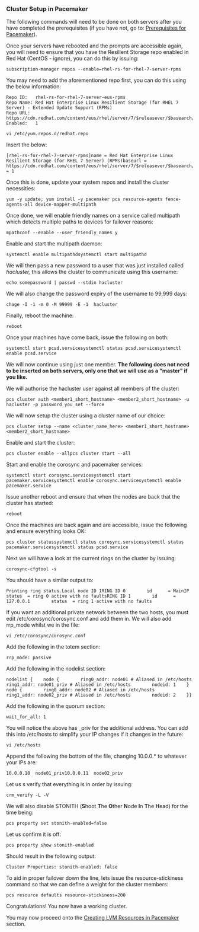 ### Cluster Setup in Pacemaker

The following commands will need to be done on both servers after you have completed the prerequisites (if you have not, go to:  [Prerequisites for Pacemaker](https://slimwiki.com/milamber/pacemaker-setup)).

  

Once your servers have rebooted and the prompts are accessible again, you will need to ensure that you have the Resilient Storage repo enabled in Red Hat (CentOS - ignore), you can do this by issuing:

```
subscription-manager repos --enable=rhel-rs-for-rhel-7-server-rpms
```

  

You may need to add the aforementioned repo first, you can do this using the below information:

```
Repo ID:   rhel-rs-for-rhel-7-server-eus-rpms
Repo Name: Red Hat Enterprise Linux Resilient Storage (for RHEL 7 Server) - Extended Update Support (RPMs)
Repo URL:  https://cdn.redhat.com/content/eus/rhel/server/7/$releasever/$basearch/resilientstorage/os
Enabled:   1
```

  

```
vi /etc/yum.repos.d/redhat.repo
```

  

Insert the below:

```
[rhel-rs-for-rhel-7-server-rpms]name = Red Hat Enterprise Linux Resilient Storage (for RHEL 7 Server) (RPMs)baseurl = https://cdn.redhat.com/content/eus/rhel/server/7/$releasever/$basearch/resilientstorage/osenabled = 1
```

  

Once this is done, update your system repos and install the cluster necessities:

```
yum -y update; yum install -y pacemaker pcs resource-agents fence-agents-all device-mapper-multipath
```

  

Once done, we will enable friendly names on a service called multipath which detects multiple paths to devices for failover reasons:

```
mpathconf --enable --user_friendly_names y
```

  

Enable and start the multipath daemon:

```
systemctl enable multipathdsystemctl start multipathd
```

  

We will then pass a new password to a user that was just installed called  _hacluster,_ this allows the cluster to communicate using this username:

```
echo somepassword | passwd --stdin hacluster
```

  

We will also change the password expiry of the username to 99,999 days:

```
chage -I -1 -m 0 -M 99999 -E -1  hacluster
```

  

Finally, reboot the machine:

```
reboot
```

  

Once your machines have come back, issue the following on both:

```
systemctl start pcsd.servicesystemctl status pcsd.servicesystemctl enable pcsd.service
```

  

We will now continue using just one member.  **The following does not need to be inserted on both servers, only one that we will use as a "master" if you like.**

  

We will authorise the hacluster user against all members of the cluster:

```
pcs cluster auth <member1_short_hostname> <member2_short_hostname> -u hacluster -p password_you_set --force
```

  

We will now setup the cluster using a cluster name of our choice:

```
pcs cluster setup --name <cluster_name_here> <member1_short_hostname> <member2_short_hostname>
```

  

Enable and start the cluster:

```
pcs cluster enable --allpcs cluster start --all
```

  

Start and enable the corosync and pacemaker services:

```
systemctl start corosync.servicesystemctl start pacemaker.servicesystemctl enable corosync.servicesystemctl enable pacemaker.service
```

  

Issue another reboot and ensure that when the nodes are back that the cluster has started:

```
reboot
```

  

Once the machines are back again and are accessible, issue the following and ensure everything looks OK:

```
pcs cluster statussystemctl status corosync.servicesystemctl status pacemaker.servicesystemctl status pcsd.service
```

  

Next we will have a look at the current rings on the cluster by issuing:

```
corosync-cfgtool -s
```

  

You should have a similar output to:

```
Printing ring status.Local node ID 1RING ID 0        id      = MainIP        status  = ring 0 active with no faultsRING ID 1        id      = 127.0.0.1        status  = ring 1 active with no faults
```

  

If you want an additional private network between the two hosts, you must edit /etc/corosync/corosync.conf and add them in. We will also add rrp_mode whilst we in the file:

  

```
vi /etc/corosync/corosync.conf
```

  

Add the following in the totem section:

```
rrp_mode: passive
```

  

Add the following in the nodelist section:

```
nodelist {    node {        ring0_addr: node01 # Aliased in /etc/hosts        ring1_addr: node01_priv # Aliased in /etc/hosts        nodeid: 1    }    node {        ring0_addr: node02 # Aliased in /etc/hosts        ring1_addr: node02_priv # Aliased in /etc/hosts        nodeid: 2    }}
```

  

Add the following in the quorum section:

```
wait_for_all: 1
```

  

You will notice the above has _priv for the additional address. You can add this into /etc/hosts to simplify your IP changes if it changes in the future:

```
vi /etc/hosts
```

  

Append the following the bottom of the file, changing 10.0.0.* to whatever your IPs are:

```
10.0.0.10  node01_priv10.0.0.11  node02_priv
```

  

Let us s verify that everything is in order by issuing:

```
crm_verify -L -V
```

  

We will also disable STONITH (**S**hoot  **T**he  **O**ther  **N**ode  **I**n  **T**he  **H**ead) for the time being:

```
pcs property set stonith-enabled=false
```

  

Let us confirm it is off:

```
pcs property show stonith-enabled
```

  

Should result in the following output:

```
Cluster Properties: stonith-enabled: false
```

  

To aid in proper failover down the line, lets issue the resource-stickiness command so that we can define a weight for the cluster members:

```
pcs resource defaults resource-stickiness=200
```

  

Congratulations! You now have a working cluster.

  

You may now proceed onto the  [Creating LVM Resources in Pacemaker](https://slimwiki.com/milamber/creating-lvm-resources-in-pacemaker)  section.
